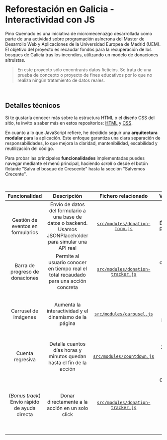 # Reforestación en Galicia - Interactividad con JS

Pino Quemado es una iniciativa de micromecenazgo desarrollada como parte de una actividad sobre programación asíncrona del Máster de Desarrollo Web y Aplicaciones de la Universidad Europea de Madrid (UEM). El objetivo del proyecto es recaudar fondos para la recuperación de los bosques de Galicia tras los incendios, utilizando un modelo de donaciones altruistas.

> En este proyecto sólo encontrarás datos ficticios. Se trata de una prueba de concepto o proyecto de fines educativos por lo que no realiza ningún tratamiento de datos reales.



&nbsp;

## Detalles técnicos

Si te gustaría conocer más sobre la estructura HTML o el diseño CSS del sitio, te invito a saber más en estos repositorios: [HTML](https://github.com/asm-dev/forest-funding-html) y [CSS](https://github.com/asm-dev/forest-funding-css). 

En cuanto a lo que JavaScript refiere, he decidido seguir una **arquitectura modular** para la aplicación. Este enfoque garantiza una clara separación de responsabilidades, lo que mejora la claridad, mantenibilidad, escabilidad y reutilización del código.

Para probar las principales **funcionalidades** implementadas puedes navegar mediante el menú principal, haciendo _scroll_ o desde el botón flotante "Salva el bosque de Crescente" hasta la sección "Salvemos Crecente".

&nbsp;

|           Funcionalidad           |                                   Descripción                                   |                         Fichero relacionado                          | Visualización |
| :-------------------------------: | :------------------------------------------------------------------------------------: | :------------------------------------------------------------------: | :------------: |
| Gestión de eventos en formularios | Envío de datos del formulario a una base de datos o backend. Usamos JSONPlaceholder para simular una API real  |                     [`src/modules/donation-form.js`](src/modules/donation-form.js)                    | Éxito ![image](https://github.com/user-attachments/assets/fb4b59da-c100-48d1-862f-6725e01e7a9e) Error ![image](https://github.com/user-attachments/assets/d9d3c1d4-5da5-4684-bbd8-af6929e11e1f)|
|  Barra de progreso de donaciones  | Permite al usuario conocer en tiempo real el total recaudado para una acción concreta | [`src/modules/donation-tracker.js`](src/modules/donation-tracker.js) | Donamos cierta cuantía ![image](https://github.com/user-attachments/assets/1d8a133a-fe9d-4514-a984-84b1ddd8349b) Al alcanzar el objetivo ![image](https://github.com/user-attachments/assets/881774bc-bf0a-411a-9685-441f8077324d) |
|       Carrusel de imágenes        |                  Aumenta la interactividad y el dinamismo de la página                   |         [`src/modules/carousel.js`](src/modules/carousel.js) | Pantallas medianas y grandes ![image](https://github.com/user-attachments/assets/6e4bf34c-a8e1-42f3-ad39-80ce9b70b918) Dispositivos móviles ![image](https://github.com/user-attachments/assets/245fa6bc-931a-4763-8f78-30829d812677) |
|         Cuenta regresiva          | Detalla cuantos días horas y minutos quedan hasta el fin de la acción |        [`src/modules/countdown.js`](src/modules/countdown.js)        | 16:49 del 23/01/2024 ![image](https://github.com/user-attachments/assets/d2a04bb4-56bf-4000-8698-0a5b80051986)  Un minuto después ![image](https://github.com/user-attachments/assets/4df14a04-6057-4176-af25-b7d4d9210b6b) |
| (_Bonus track_) Envío rápido de ayuda directa | Donar directamente a la acción en un solo click | [`src/modules/donation-tracker.js`](src/modules/donation-tracker.js) | Caso de éxito en la validación ![image](https://github.com/user-attachments/assets/6e0b5bec-fd0f-4ef9-8cab-275e5521c459) ![image](https://github.com/user-attachments/assets/c5ea9ceb-7bbc-4492-abe2-66f10dcdcd8c) Contenido inválido ![image](https://github.com/user-attachments/assets/53ce54a2-97cd-462b-aaa2-386eb436add9) ![image](https://github.com/user-attachments/assets/522ca725-0b15-4a50-a66f-26874e2e970c) |
